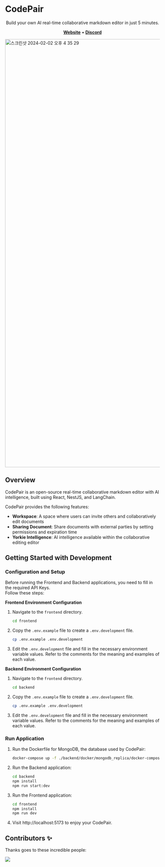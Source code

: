 # CodePair

<p align="center">
Build your own AI real-time collaborative markdown editor in just 5 minutes.
</p>

<p align="center">
    <a href="https://codepair.yorkie.dev/"><b>Website</b></a> •
    <a href="https://discord.com/invite/MVEAwz9sBy"><b>Discord</b></a>
</p>

<img width="1392" alt="스크린샷 2024-02-02 오후 4 35 29" src="https://github.com/yorkie-team/codepair-poc/assets/52884648/25c441ef-9ca4-4235-9969-279e1c56258b">



## Overview

CodePair is an open-source real-time collaborative markdown editor with AI intelligence, built using React, NestJS, and LangChain.

CodePair provides the following features:

- **Workspace**: A space where users can invite others and collaboratively edit documents
- **Sharing Document**: Share documents with external parties by setting permissions and expiration time
- **Yorkie Intelligence**: AI intelligence available within the collaborative editing editor

## Getting Started with Development

### Configuration and Setup

Before running the Frontend and Backend applications, you need to fill in the required API Keys.  
Follow these steps:

**Frontend Environment Configuration**

1. Navigate to the `frontend` directory.
   
   ```bash
   cd frontend
   ```
2. Copy the `.env.example` file to create a `.env.development` file.
   ```bash
   cp .env.example .env.development
   ```
3. Edit the `.env.development` file and fill in the necessary environment variable values. Refer to the comments for the meaning and examples of each value.

**Backend Environment Configuration**

1. Navigate to the `frontend` directory.
   
   ```bash
   cd backend
   ```
2. Copy the `.env.example` file to create a `.env.development` file.
   ```bash
   cp .env.example .env.development
   ```
3. Edit the `.env.development` file and fill in the necessary environment variable values. Refer to the comments for the meaning and examples of each value.
   
### Run Application

1. Run the Dockerfile for MongoDB, the database used by CodePair:
   
    ```bash
    docker-compose up -f ./backend/docker/mongodb_replica/docker-compose.yml -d
    ```

2. Run the Backend application:
   
    ```bash
    cd backend
    npm install
    npm run start:dev
    ```

3. Run the Frontend application:
   
    ```bash
    cd frontend
    npm install
    npm run dev
    ```

4. Visit http://localhost:5173 to enjoy your CodePair.

## Contributors ✨

Thanks goes to these incredible people:

<a href="https://github.com/yorkie-team/codepair/graphs/contributors">
  <img src="https://contrib.rocks/image?repo=yorkie-team/codepair" />
</a>
